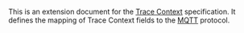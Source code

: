 This is an extension document for the [Trace
Context](https://w3c.github.io/trace-context/) specification. It defines the
mapping of Trace Context fields to the [MQTT](http://mqtt.org/) protocol.
